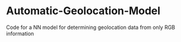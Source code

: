 # Automatic-Geolocation-Model
 Code for a NN model for determining geolocation data from only RGB information
